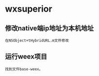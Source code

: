 # wxsuperior
## 修改native端ip地址为本机地址
```
在NSObject+tHybridURL.m文件修改
```

## 运行weex项目
```
找到文件base-weex。
```


